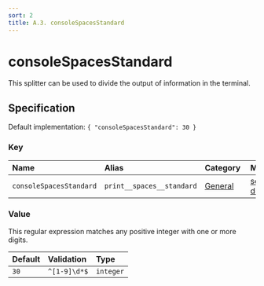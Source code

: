 ```yaml
---
sort: 2
title: A.3. consoleSpacesStandard
---
```


# consoleSpacesStandard

This splitter can be used to divide the output of information in the terminal.


## Specification

Default implementation: ```{ "consoleSpacesStandard": 30 }```

### Key

| **Name** | **Alias** | **Category** | **Methods** |  
|:--|:--|:--|:--|
| ```consoleSpacesStandard``` | ```print__spaces__standard``` | [General](../options/#general) | [setEnvironment](../features/setEnvironment.html#options), [deployContract](../features/deployContract.html#options) |

### Value

This regular expression matches any positive integer with one or more digits.

| **Default** | **Validation** | **Type** |
|:--|:--|:--|
| ```30``` | ```^[1-9]\d*$``` | ```integer``` |

